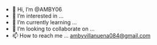 - 👋 Hi, I’m @AMBY06
- 👀 I’m interested in ...
- 🌱 I’m currently learning ...
- 💞️ I’m looking to collaborate on ...
- 📫 How to reach me ... ambyvillanuena084@gmail.com

<!---
AMBY06/AMBY06 is a ✨ special ✨ repository because its `README.md` (this file) appears on your GitHub profile.
You can click the Preview link to take a look at your changes.
--->
